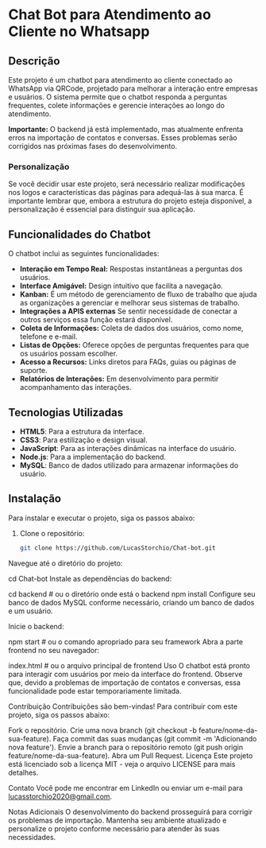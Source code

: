 # Chat Bot para Atendimento ao Cliente no Whatsapp

## Descrição
Este projeto é um chatbot para atendimento ao cliente conectado ao WhatsApp via QRCode, projetado para melhorar a interação entre empresas e usuários. O sistema permite que o chatbot responda a perguntas frequentes, colete informações e gerencie interações ao longo do atendimento.

**Importante:** O backend já está implementado, mas atualmente enfrenta erros na importação de contatos e conversas. Esses problemas serão corrigidos nas próximas fases do desenvolvimento. 

### Personalização
Se você decidir usar este projeto, será necessário realizar modificações nos logos e características das páginas para adequá-las à sua marca. É importante lembrar que, embora a estrutura do projeto esteja disponível, a personalização é essencial para distinguir sua aplicação.

## Funcionalidades do Chatbot
O chatbot inclui as seguintes funcionalidades:

- **Interação em Tempo Real:** Respostas instantâneas a perguntas dos usuários.
- **Interface Amigável:** Design intuitivo que facilita a navegação.
- **Kanban:**  É um método de gerenciamento de fluxo de trabalho que ajuda as organizações a gerenciar e melhorar seus sistemas de trabalho.
- **Integrações a APIS externas** Se sentir necessidade de conectar a outros serviços essa função estará disponível.
- **Coleta de Informações:** Coleta de dados dos usuários, como nome, telefone e e-mail.
- **Listas de Opções:** Oferece opções de perguntas frequentes para que os usuários possam escolher.
- **Acesso a Recursos:** Links diretos para FAQs, guias ou páginas de suporte.
- **Relatórios de Interações:** Em desenvolvimento para permitir acompanhamento das interações.

## Tecnologias Utilizadas
- **HTML5**: Para a estrutura da interface.
- **CSS3**: Para estilização e design visual.
- **JavaScript**: Para as interações dinâmicas na interface do usuário.
- **Node.js**: Para a implementação do backend.
- **MySQL**: Banco de dados utilizado para armazenar informações do usuário.

## Instalação
Para instalar e executar o projeto, siga os passos abaixo:

1. Clone o repositório:
   ```bash
   git clone https://github.com/LucasStorchio/Chat-bot.git
Navegue até o diretório do projeto:

cd Chat-bot
Instale as dependências do backend:

cd backend  # ou o diretório onde está o backend
npm install
Configure seu banco de dados MySQL conforme necessário, criando um banco de dados e um usuário.

Inicie o backend:

npm start  # ou o comando apropriado para seu framework
Abra a parte frontend no seu navegador:

index.html  # ou o arquivo principal de frontend
Uso
O chatbot está pronto para interagir com usuários por meio da interface do frontend. Observe que, devido a problemas de importação de contatos e conversas, essa funcionalidade pode estar temporariamente limitada.

Contribuição
Contribuições são bem-vindas! Para contribuir com este projeto, siga os passos abaixo:

Fork o repositório.
Crie uma nova branch (git checkout -b feature/nome-da-sua-feature).
Faça commit das suas mudanças (git commit -m 'Adicionando nova feature').
Envie a branch para o repositório remoto (git push origin feature/nome-da-sua-feature).
Abra um Pull Request.
Licença
Este projeto está licenciado sob a licença MIT - veja o arquivo LICENSE para mais detalhes.

Contato
Você pode me encontrar em LinkedIn ou enviar um e-mail para lucasstorchio2020@gmail.com.

Notas Adicionais
O desenvolvimento do backend prosseguirá para corrigir os problemas de importação. Mantenha seu ambiente atualizado e personalize o projeto conforme necessário para atender às suas necessidades.
